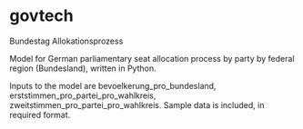# govtech
Bundestag Allokationsprozess

Model for German parliamentary seat allocation process by party by federal region (Bundesland), written in Python.

Inputs to the model are bevoelkerung_pro_bundesland, erststimmen_pro_partei_pro_wahlkreis, zweitstimmen_pro_partei_pro_wahlkreis. Sample data is included, in required format.
